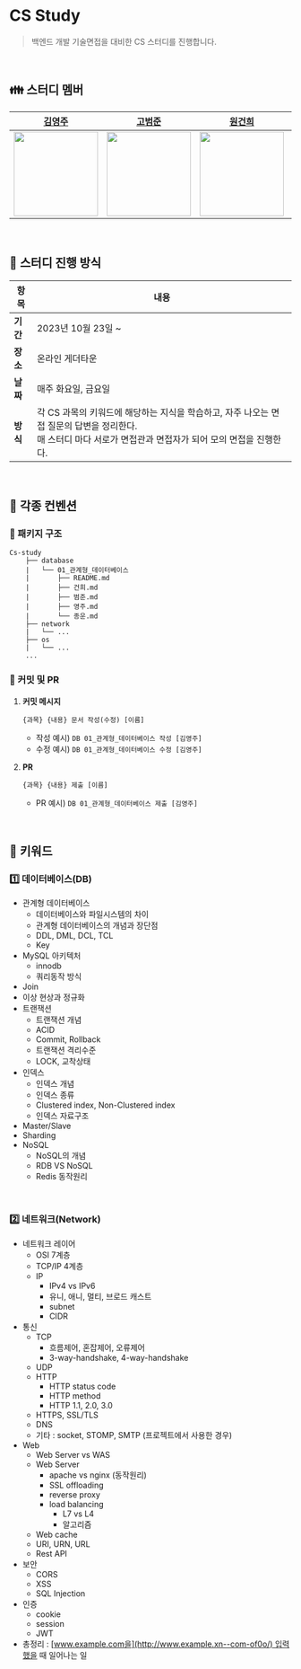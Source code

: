 # CS Study
> 백엔드 개발 기술면접을 대비한 CS 스터디를 진행합니다.
<br>

## 👪 스터디 멤버

|                     [김영주](https://github.com/kylekim2123)                     |                      [고범준](https://github.com/K-jun98)                      |                       [원건희](https://github.com/weonest)                        |                       [문종운](https://github.com/bombo-dev)                        |
|:-----------------------------------------------------------------------------:|:-----------------------------------------------------------------------------:|:-----------------------------------------------------------------------------:|:-----------------------------------------------------------------------------:|
| <img src="https://avatars.githubusercontent.com/u/49775540?v=4" width="150">  | <img src="https://avatars.githubusercontent.com/u/101342145?v=4" width="150">  | <img src="https://avatars.githubusercontent.com/u/98159941?v=4" width="150">  | <img src="https://avatars.githubusercontent.com/u/74203371?v=4" width="150">  |

<br>

## 📌 스터디 진행 방식

| 항목             | 내용                                                         |
| ---------------- | ------------------------------------------------------------ |
| **기간**         | 2023년 10월 23일 ~                                           |
| **장소**         | 온라인 게더타운                             |
| **날짜** | 매주 화요일, 금요일          |
| **방식**         | 각 CS 과목의 키워드에 해당하는 지식을 학습하고, 자주 나오는 면접 질문의 답변을 정리한다.<br />매 스터디 마다 서로가 면접관과 면접자가 되어 모의 면접을 진행한다.|

<br>

## 📝 각종 컨벤션

### 📁 패키지 구조

```
Cs-study
    ├── database
    |   └── 01_관계형_데이터베이스
    |       ├── README.md
    |       ├── 건희.md
    |       ├── 범준.md
    |       ├── 영주.md
    |       └── 종운.md
    ├── network
    |   └── ...
    ├── os
    |   └── ...
    ...
```



### 📍 커밋 및 PR

1. **커밋 메시지**

   ```
   {과목} {내용} 문서 작성(수정) [이름]
   ```

   - 작성 예시) `DB 01_관계형_데이터베이스 작성 [김영주]`
   - 수정 예시) `DB 01_관계형_데이터베이스 수정 [김영주]`

2. **PR**

   ```
   {과목} {내용} 제출 [이름]
   ```

   - PR 예시) `DB 01_관계형_데이터베이스 제출 [김영주]`

<br>

## 🔑 키워드

### 1️⃣ 데이터베이스(DB)

- 관계형 데이터베이스
  - 데이터베이스와 파일시스템의 차이
  - 관계형 데이터베이스의 개념과 장단점
  - DDL, DML, DCL, TCL
  - Key
- MySQL 아키텍처
  - innodb
  - 쿼리동작 방식
- Join
- 이상 현상과 정규화
- 트랜잭션
  - 트랜잭션 개념
  - ACID
  - Commit, Rollback
  - 트랜잭션 격리수준
  - LOCK, 교착상태
- 인덱스
  - 인덱스 개념
  - 인덱스 종류
  - Clustered index, Non-Clustered index
  - 인덱스 자료구조
- Master/Slave
- Sharding
- NoSQL
  - NoSQL의 개념
  - RDB VS NoSQL
  - Redis 동작원리

<br>
 
### 2️⃣ 네트워크(Network)
- 네트워크 레이어
    - OSI 7계층
    - TCP/IP 4계층
    - IP
        - IPv4 vs IPv6
        - 유니, 애니, 멀티, 브로드 캐스트
        - subnet
        - CIDR
- 통신
    - TCP
        - 흐름제어, 혼잡제어, 오류제어
        - 3-way-handshake, 4-way-handshake
    - UDP
    - HTTP
        - HTTP status code
        - HTTP method
        - HTTP 1.1, 2.0, 3.0
    - HTTPS, SSL/TLS
    - DNS
    - 기타 : socket, STOMP, SMTP (프로젝트에서 사용한 경우)
- Web
    - Web Server vs WAS
    - Web Server
        - apache vs nginx (동작원리)
        - SSL offloading
        - reverse proxy
        - load balancing
            - L7 vs L4
            - 알고리즘
    - Web cache
    - URI, URN, URL
    - Rest API
- 보안
    - CORS
    - XSS
    - SQL Injection
- 인증
    - cookie
    - session
    - JWT
- 총정리 : [www.example.com을](http://www.example.xn--com-of0o/) 입력했을 때 일어나는 일
